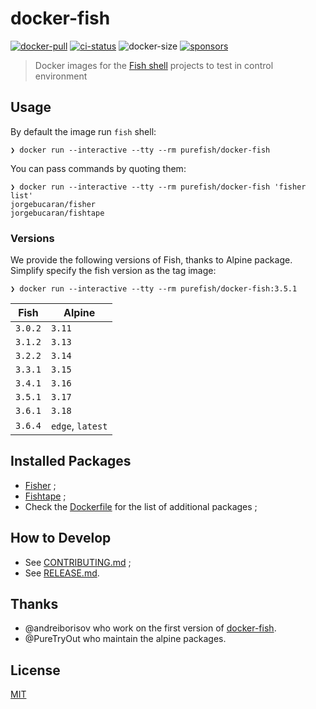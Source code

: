 # docker-fish

[![docker-pull]](https://hub.docker.com/r/purefish/docker-fish)
[![ci-status]][ci-link]
![docker-size]
[![sponsors]][sponsor-link]

> Docker images for the [Fish shell][fish] projects to test in control environment

## Usage

By default the image run `fish` shell:

```console
❯ docker run --interactive --tty --rm purefish/docker-fish
```

You can pass commands by quoting them:

```console
❯ docker run --interactive --tty --rm purefish/docker-fish 'fisher list'
jorgebucaran/fisher
jorgebucaran/fishtape
```

### Versions

We provide the following versions of Fish, thanks to Alpine package. Simplify specify the fish version as the tag image:

```console
❯ docker run --interactive --tty --rm purefish/docker-fish:3.5.1
```

<!-- see: https://pkgs.alpinelinux.org/packages?name=fish&branch=edge&repo=&arch=&maintainer= -->
| Fish    | Alpine           |
| ------- | ---------------- |
| `3.0.2` | `3.11`           |
| `3.1.2` | `3.13`           |
| `3.2.2` | `3.14`           |
| `3.3.1` | `3.15`           |
| `3.4.1` | `3.16`           |
| `3.5.1` | `3.17`           |
| `3.6.1` | `3.18`           |
| `3.6.4` | `edge`, `latest` |

<!-- | `3.6.1` | `edge`           | -->

## Installed Packages

* [Fisher][fisher] ;
* [Fishtape][fishtape] ;
* Check the [Dockerfile] for the list of additional packages ;

## How to Develop

* See [CONTRIBUTING.md] ;
* See [RELEASE.md].

## Thanks

* @andreiborisov who work on the first version of [docker-fish](https://github.com/andreiborisov/docker-fish).
* @PureTryOut who maintain the alpine packages.

## License

[MIT](LICENSE)

[fish]: https://fishshell.com
[fisher]: https://github.com/jorgebucaran/fisher
[fishtape]: https://github.com/jorgebucaran/fishtape
[Dockerfile]: ./Dockerfile
[CONTRIBUTING.md]: ./CONTRIBUTING.md
[RELEASE.md]: ./RELEASE.md

[docker-pull]: https://img.shields.io/docker/pulls/purefish/docker-fish.svg?style=flat-square&logo=docker&label=pulls&color=2396ed
[docker-size]: https://img.shields.io/docker/image-size/purefish/docker-fish?label=size&style=flat-square "Docker Image Size (latest by date)"
[ci-link]: <https://github.com/pure-fish/pure/actions> "Github CI"
[ci-status]: https://img.shields.io/github/actions/workflow/status/pure-fish/docker-fish/.github/workflows/build-images.yml?style=flat-square
[sponsors]: https://img.shields.io/github/sponsors/edouard-lopez?label=💰&style=flat-square "GitHub Sponsors"
[sponsor-link]: https://github.com/sponsors/edouard-lopez/ "Become a sponsor"
